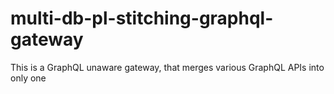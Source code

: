 # multi-db-pl-stitching-graphql-gateway
This is a GraphQL unaware gateway, that merges various GraphQL APIs into only one
